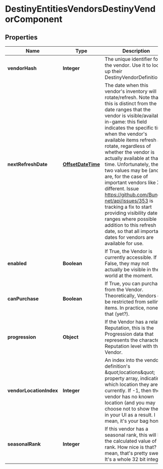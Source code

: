 
# DestinyEntitiesVendorsDestinyVendorComponent

## Properties
Name | Type | Description | Notes
------------ | ------------- | ------------- | -------------
**vendorHash** | **Integer** | The unique identifier for the vendor. Use it to look up their DestinyVendorDefinition. |  [optional]
**nextRefreshDate** | [**OffsetDateTime**](OffsetDateTime.md) | The date when this vendor&#39;s inventory will next rotate/refresh.  Note that this is distinct from the date ranges that the vendor is visible/available in-game: this field indicates the specific time when the vendor&#39;s available items refresh and rotate, regardless of whether the vendor is actually available at that time. Unfortunately, these two values may be (and are, for the case of important vendors like Xur) different.  Issue https://github.com/Bungie-net/api/issues/353 is tracking a fix to start providing visibility date ranges where possible in addition to this refresh date, so that all important dates for vendors are available for use. |  [optional]
**enabled** | **Boolean** | If True, the Vendor is currently accessible.   If False, they may not actually be visible in the world at the moment. |  [optional]
**canPurchase** | **Boolean** | If True, you can purchase from the Vendor.  Theoretically, Vendors can be restricted from selling items. In practice, none do that (yet?). |  [optional]
**progression** | **Object** | If the Vendor has a related Reputation, this is the Progression data that represents the character&#39;s Reputation level with this Vendor. |  [optional]
**vendorLocationIndex** | **Integer** | An index into the vendor definition&#39;s \&quot;locations\&quot; property array, indicating which location they are at currently. If -1, then the vendor has no known location (and you may choose not to show them in your UI as a result. I mean, it&#39;s your bag honey) |  [optional]
**seasonalRank** | **Integer** | If this vendor has a seasonal rank, this will be the calculated value of that rank. How nice is that? I mean, that&#39;s pretty sweeet. It&#39;s a whole 32 bit integer. |  [optional]




